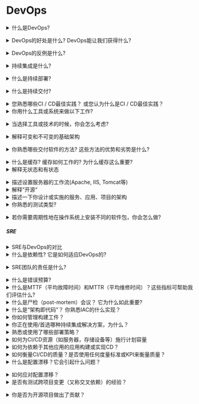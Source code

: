 # DevOps

<details>
<summary>什么是DevOps?</summary><br><b>

Amazon:
"DevOps 是文化理念、实践和工具的组合，它提高了组织快速交付应用程序和服务的能力:与使用传统软件开发和基础设施管理过程的组织相比，它以更快的速度演进和改进产品。这种速度使组织能够更好地为客户服务，并在市场上更有效地竞争。"

Microsoft:
"DevOps 是人员，流程和产品的结合，可为我们的最终用户持续交付价值。 “Dev”和“Ops”的收缩是指取代孤立的开发和运营来创建多学科的团队，这些团队现在可以与共享的高效实践和工具一起工作。 DevOps 的基本实践包括敏捷计划，持续集成，持续交付以及对应用程序的监视。"

Red Hat:
"DevOps 描述了加速想法（例如新软件功能，增强要求或错误修复）从开发到在生产环境中进行部署的过程，可以为用户提供价值。 这些方法要求开发团队和运营团队经常沟通，并以同情他人的态度对待他们的工作。 可伸缩性和灵活的配置也是必要的。 使用 DevOps，那些最需要电源的人可以通过自助服务和自动化来获得电源。 通常在标准开发环境中进行编码的开发人员会与 IT 运营紧密合作，以在不牺牲可靠性的情况下加快软件的构建，测试和发布的速度。"

</b></details>

<details>
<summary>DevOps的好处是什么? DevOps能让我们获得什么?</summary><br><b>

可以提到以下几点：

- 合作
- 改善交付
- 安全
- 速度
- 规模
- 可靠性

</b></details>

<details>
<summary>DevOps的反例是什么?</summary><br><b>

- 不允许在周五推进生产
- 一个特定的人负责不同的任务。例如，只有一个人被允许合并其他人的代码
- 对待生产环境的方式与开发环境不同。例如，没有在开发环境中实现安全性

</b></details>

<details>
<summary>持续集成是什么?</summary><br><b>

在软件开发过程中，频繁地将代码集成到主干上，然后进行自动化测试。
持续集成的目的，就是让产品可以快速迭代，同时还能保持高质量。它的核心措施是，代码集成到主干之前，必须通过自动化测试。只要有一个测试用例失败，就不能集成。

</b></details>

<details>
<summary>什么是持续部署?</summary><br><b>

持续部署（Continuous Deployment）：代码通过评审以后，自动部署到生产环境，是持续交付的下一步。持续部署的目标是，代码在任何时刻都是可部署的，可以进入生产阶段。持续部署的前提是能自动化完成测试、构建、部署等步骤。

</b></details>

<details>
<summary>什么是持续交付?</summary><br><b>

持续交付（Continuous Delivery）：频繁地将软件的新版本，交付给质量团队或者用户，以供评审。如果评审通过，代码就进入生产阶段。持续交付可以看作持续集成的下一步。它强调的是，不管怎么更新，软件是随时随地可以交付的。
持续交付的目标是拥有一个可随时部署到生产环境的代码库。
在持续交付中，每个阶段（从代码更改的合并，到生产就绪型构建版本的交付）都涉及测试自动化和代码发布自动化。在流程结束时，运维团队可以快速、轻松地将应用部署到生产环境中。

</b></details>

<details>
<summary>您熟悉哪些CI / CD最佳实践？ 或您认为什么是CI / CD最佳实践？</summary><br><b>
</b></details>

<details>
<summary>你用什么工具或系统来做以下工作?</summary><br><b>

- CI/CD：Jenkins, Circle CI, Travis
- 配置架构：Terraform, CloudFormation
- 配置管理：Ansible, Puppet, Chef
- 监控告警：Prometheus, Nagios
- 日志：Logstash, Graylog, Fluentd
- 代码审查：Gerrit, Review Board
- 代码覆盖：Cobertura, Clover, JaCoCo
- 测试：Robot, Serenity, Gauge

</b></details>

<details>
<summary>当选择工具或技术的时候，你会怎么考虑?</summary><br><b>

回答时提到以下几点：

- 成熟的或尖端的
- 社区大小
- 架构方面，如有无 agent、中心化或去中心化

</b></details>

<details>
<summary>解释可变和不可变的基础架构</summary><br><b>

可变架构（mutable infrastructure）：可变架构是 IT 服务器基础架构，能够定期直接进行修改和更新。传统上，由于可变方法提供更大的短期灵活性，服务器体系结构是可变的。 但是，可变的基础结构会以不可变的基础结构为可能，但要以不同服务器部署之间的可预测性和一致性为代价。

在可变的架构中，将更改应用到现有架构之上，并且随着时间的推移，架构会建立更改历史记录。遵循可变架构范例的工具如 Ansible，Puppet 和 Chef 。

在不可变的架构范例中，每项更改实际上都是一个新的架构。因此，对服务器的更改将导致变为新服务器而不是对其进行更新。遵循不变基础架构范例的技术如 Terraform 。

</b></details>

<details>
<summary>你熟悉哪些交付软件的方法? 这些方法的优势和劣势是什么?</summary><br><b>

- 构建 - 将所有文件收集到一个构建文件中（如 tar），然后交付给用户
- 打包 - 取决于操作系统，你可以用操作系统的包管理工具（如 rpm），通过包管理命令来安装、卸载、更新软件
- 镜像 - 只要能包含所有能让这个软件跑起来所需的东西就行，不管是 VM 或者容器镜像

</b></details>

<details>
<summary>什么是缓存? 缓存如何工作的? 为什么缓存这么重要?</summary><br><b>
</b></details>

<details>
<summary>解释无状态和有状态</summary><br><b>

无状态应用不会在主机中存储任何数据，因此非常适合水平扩展和微服务。
有状态应用依赖于存储来保存状态和数据，通常数据库是有状态应用。

</b></details>

<details>
<summary>描述设置服务器的工作流(Apache, IIS, Tomcat等)</summary><br><b>
</b></details>

<details>
<summary>解释”开源“</summary><br><b>
</b></details>

<details>
<summary>描述一下你设计或实施的服务、应用、项目的架构</summary><br><b>
</b></details>

<details>
<summary>你熟悉的测试类型?</summary><br><b>

Styling, unit, functional, API, integration, smoke, scenario, ...

You should be able to explain those that you mention.
</b></details>

<details>
<summary>若你需要周期性地在操作系统上安装不同的软件包，你会怎么做?</summary><br><b>

It can be as simple as one Ansible (or other CM tool) task that runs periodically with Cron. In more advanced cases, perhaps a CI system.
</b></details>

##### SRE

<details>
<summary>SRE与DevOps的对比</summary><br><b>
</b></details>

<details>
<summary>什么是依赖性? 它是如何适应DevOps的?</summary><br><b>

Reliability, when used in DevOps context, is the ability of a system to recover from infrastructure failure or disruption. Part of it is also being able to scale based on your organization or team demands.
</b></details>

<details>
<summary>SRE团队的责任是什么?</summary><br><b>

One can argue whether it's per company definition or a global one but at least according to a large companies, like Google for example, the SRE team is responsible for availability, latency, performance, efficiency, change management, monitoring, emergency response, and capacity planning of their services
</b></details>

<details>
<summary>什么是错误预算?</summary><br><b>
</b></details>

<details>
<summary>什么是MTTF（平均故障时间）和MTTR（平均维修时间）？这些指标可帮助我们评估什么?</summary><br><b>
</b></details>

<details>
<summary>什么是尸检（post-mortem）会议？ 它为什么如此重要?</summary><br><b>
</b></details>

<details>
<summary>什么是“架构即代码”？ 你熟悉IAC的什么实现？</summary><br><b>
</b></details>

<details>
<summary>你如何管理构建工件？</summary><br><b>
</b></details>

<details>
<summary>你正在使用/首选哪种持续集成解决方案，为什么？</summary><br><b>
</b></details>

<details>
<summary>熟悉或使用了哪些部署策略？</summary><br><b>
</b></details>

<details>
<summary>如何为CI/CD资源（如服务器，存储设备等）施行计划容量</summary><br><b>
</b></details>

<details>
<summary>如何为依赖于其他应用的应用构建或实现CD？</summary><br><b>
</b></details>

<details>
<summary>如何衡量CI/CD的质量？是否使用任何度量标准或KPI来衡量质量？</summary><br><b>
</b></details>

<details>
<summary>什么是配置漂移？它会引起什么问题？</summary><br><b>

Configuration drift happens when in an environment of servers with the exact same configuration and software, a certain server
or servers are being applied with updates or configuration which other servers don't get and over time these servers become
slightly different than all others.

This situation might lead to bugs which hard to identify and reproduce.
</b></details>

<details>
<summary>如何应对配置漂移？</summary><br><b>
</b></details>

<details>
<summary>是否有测试跨项目变更（又称交叉依赖）的经验？</summary><br><b>

Note: cross-dependency is when you have two or more changes to separate projects and you would like to test them in mutual build instead of testing each change separately.
</b></details>

<details>
<summary>你是否为开源项目做出了贡献？</summary><br><b>
</b></details>
